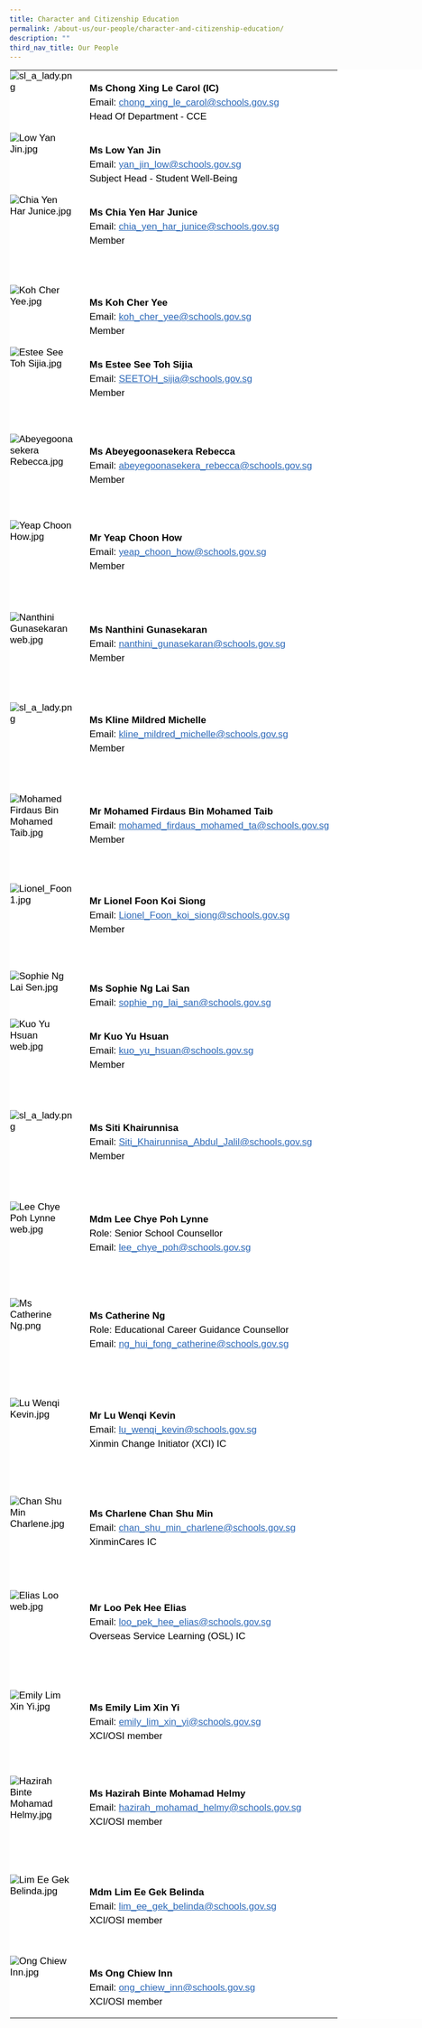 ```yaml
---
title: Character and Citizenship Education
permalink: /about-us/our-people/character-and-citizenship-education/
description: ""
third_nav_title: Our People
---
```

<table style="margin: auto; outline: 0px; padding: 0px; border-collapse: collapse; clear: both; border: 1px solid transparent; table-layout: fixed; color: rgb(0, 0, 0); font-family: Helvetica, sans-serif; font-size: 17px; font-style: normal; font-variant-ligatures: normal; font-variant-caps: normal; font-weight: 400; letter-spacing: normal; orphans: 2; text-align: left; text-transform: none; white-space: normal; widows: 2; word-spacing: 0px; -webkit-text-stroke-width: 0px; background-color: rgb(255, 255, 255); text-decoration-thickness: initial; text-decoration-style: initial; text-decoration-color: initial; width: 840px;" class="ive_eobj_center ives_tab_kosong"><tbody style="margin: 0px; outline: 0px; padding: 0px;"><tr style="margin: 0px; outline: 0px; padding: 0px;"><td style="margin: 0px; outline: 0px; padding: 0px 15px 15px 0px; vertical-align: top; width: 120px;"><img style="margin: 0px 10px 0px 0px; outline: 0px; padding: 0px; border: none; max-width: 100%; float: left;" class="ive_eobj_left" alt="sl_a_lady.png" src="![](/images/sl_a_lady.png)"><br style="margin: 0px; outline: 0px; padding: 0px;"></td><td style="margin: 0px; outline: 0px; padding: 0px 15px 15px 0px; vertical-align: top;"><br style="margin: 0px; outline: 0px; padding: 0px;"><div style="margin: 0px; outline: 0px; padding: 0px; line-height: 24.99px; color: rgb(0, 0, 0); font-family: Helvetica, sans-serif; font-size: 17px; font-weight: 400;"><b style="margin: 0px; outline: 0px; padding: 0px;">Ms&nbsp;</b><span style="margin: 0px; outline: 0px; padding: 0px; background-color: initial;"><b style="margin: 0px; outline: 0px; padding: 0px;">Chong Xing Le Carol (IC)</b></span></div><div style="margin: 0px; outline: 0px; padding: 0px; line-height: 24.99px; color: rgb(0, 0, 0); font-family: Helvetica, sans-serif; font-size: 17px; font-weight: 400;">Email:<span>&nbsp;</span><a style="margin: 0px; outline: 0px; padding: 0px; color: rgb(42, 103, 183); text-decoration: underline;" target="" href="mailto:chong_xing_le_carol@schools.gov.sg">chong_xing_le_carol@schools.gov.sg</a></div><div style="margin: 0px; outline: 0px; padding: 0px; line-height: 24.99px; color: rgb(0, 0, 0); font-family: Helvetica, sans-serif; font-size: 17px; font-weight: 400;">Head Of Department - CCE</div></td></tr><tr style="margin: 0px; outline: 0px; padding: 0px;"><td style="margin: 0px; outline: 0px; padding: 0px 15px 15px 0px; vertical-align: top;"><img style="margin: 0px 10px 0px 0px; outline: 0px; padding: 0px; border: none; max-width: 100%; float: left;" class="ive_eobj_left" alt="Low Yan Jin.jpg" src="![](/images/Low%20Yan%20Jin.jpeg)"><br style="margin: 0px; outline: 0px; padding: 0px;"></td><td style="margin: 0px; outline: 0px; padding: 0px 15px 15px 0px; vertical-align: top;"><br style="margin: 0px; outline: 0px; padding: 0px;"><div style="margin: 0px; outline: 0px; padding: 0px; line-height: 24.99px; color: rgb(0, 0, 0); font-family: Helvetica, sans-serif; font-size: 17px; font-weight: 400;"><b style="margin: 0px; outline: 0px; padding: 0px;">Ms&nbsp;</b><span style="margin: 0px; outline: 0px; padding: 0px; background-color: initial;"><b style="margin: 0px; outline: 0px; padding: 0px;">Low Yan Jin</b></span></div><div style="margin: 0px; outline: 0px; padding: 0px; line-height: 24.99px; color: rgb(0, 0, 0); font-family: Helvetica, sans-serif; font-size: 17px; font-weight: 400;">Email:<span>&nbsp;</span><a style="margin: 0px; outline: 0px; padding: 0px; color: rgb(42, 103, 183); text-decoration: underline;" target="" href="mailto:yan_jin_low@schools.gov.sg">yan_jin_low@schools.gov.sg</a></div><div style="margin: 0px; outline: 0px; padding: 0px; line-height: 24.99px; color: rgb(0, 0, 0); font-family: Helvetica, sans-serif; font-size: 17px; font-weight: 400;"><span style="margin: 0px; outline: 0px; padding: 0px; background-color: initial;">Subject Head - Student Well-Being</span></div></td></tr><tr style="margin: 0px; outline: 0px; padding: 0px;"><td style="margin: 0px; outline: 0px; padding: 0px 15px 15px 0px; vertical-align: top;"><img style="margin: 0px 10px 0px 0px; outline: 0px; padding: 0px; border: none; max-width: 100%; float: left; width: 115px; height: 145px;" class="ive_eobj_left" alt="Chia Yen Har Junice.jpg" src="![](/images/Chia%20Yen%20Har%20Junice.jpeg)"><br style="margin: 0px; outline: 0px; padding: 0px;"></td><td style="margin: 0px; outline: 0px; padding: 0px 15px 15px 0px; vertical-align: top;"><br style="margin: 0px; outline: 0px; padding: 0px;"><div style="margin: 0px; outline: 0px; padding: 0px; line-height: 24.99px; color: rgb(0, 0, 0); font-family: Helvetica, sans-serif; font-size: 17px; font-weight: 400;"><b style="margin: 0px; outline: 0px; padding: 0px;">Ms&nbsp;<span style="margin: 0px; outline: 0px; padding: 0px; background-color: initial;"></span><span style="margin: 0px; outline: 0px; padding: 0px; background-color: initial;">Chia Yen Har Junice</span></b></div><div style="margin: 0px; outline: 0px; padding: 0px; line-height: 24.99px; color: rgb(0, 0, 0); font-family: Helvetica, sans-serif; font-size: 17px; font-weight: 400;">Email:<span>&nbsp;</span><a style="margin: 0px; outline: 0px; padding: 0px; color: rgb(42, 103, 183); text-decoration: underline;" target="" href="mailto:chia_yen_har_junice@schools.gov.sg">chia_yen_har_junice@schools.gov.sg</a></div><div style="margin: 0px; outline: 0px; padding: 0px; line-height: 24.99px; color: rgb(0, 0, 0); font-family: Helvetica, sans-serif; font-size: 17px; font-weight: 400;">Member<br style="margin: 0px; outline: 0px; padding: 0px;"></div><div style="margin: 0px; outline: 0px; padding: 0px; line-height: 24.99px; color: rgb(0, 0, 0); font-family: Helvetica, sans-serif; font-size: 17px; font-weight: 400;"><br style="margin: 0px; outline: 0px; padding: 0px;"></div><div style="margin: 0px; outline: 0px; padding: 0px; line-height: 24.99px; color: rgb(0, 0, 0); font-family: Helvetica, sans-serif; font-size: 17px; font-weight: 400;"><br style="margin: 0px; outline: 0px; padding: 0px;"></div></td></tr><tr style="margin: 0px; outline: 0px; padding: 0px;"><td style="margin: 0px; outline: 0px; padding: 0px 15px 15px 0px; vertical-align: top;"><img style="margin: 0px 10px 0px 0px; outline: 0px; padding: 0px; border: none; max-width: 100%; float: left;" class="ive_eobj_left" alt="Koh Cher Yee.jpg" src="![](/images/Koh%20Cher%20Yee.jpeg)"><br style="margin: 0px; outline: 0px; padding: 0px;"></td><td style="margin: 0px; outline: 0px; padding: 0px 15px 15px 0px; vertical-align: top;"><br style="margin: 0px; outline: 0px; padding: 0px;"><div style="margin: 0px; outline: 0px; padding: 0px; line-height: 24.99px; color: rgb(0, 0, 0); font-family: Helvetica, sans-serif; font-size: 17px; font-weight: 400;"><b style="margin: 0px; outline: 0px; padding: 0px;">Ms Koh Cher Yee</b></div><div style="margin: 0px; outline: 0px; padding: 0px; line-height: 24.99px; color: rgb(0, 0, 0); font-family: Helvetica, sans-serif; font-size: 17px; font-weight: 400;">Email:<span>&nbsp;</span><a style="margin: 0px; outline: 0px; padding: 0px; color: rgb(42, 103, 183); text-decoration: underline;" target="" href="mailto:koh_cher_yee@schools.gov.sg">koh_cher_yee@schools.gov.sg</a></div><div style="margin: 0px; outline: 0px; padding: 0px; line-height: 24.99px; color: rgb(0, 0, 0); font-family: Helvetica, sans-serif; font-size: 17px; font-weight: 400;">Member<br style="margin: 0px; outline: 0px; padding: 0px;"></div></td></tr><tr style="margin: 0px; outline: 0px; padding: 0px;"><td style="margin: 0px; outline: 0px; padding: 0px 15px 15px 0px; vertical-align: top;"><img style="margin: 0px 10px 0px 0px; outline: 0px; padding: 0px; border: none; max-width: 100%; float: left; width: 116px; height: 139px;" class="ive_eobj_left" alt="Estee See Toh Sijia.jpg" src="![](/images/Estee%20See%20Toh%20Sijia.jpeg)"><br style="margin: 0px; outline: 0px; padding: 0px;"></td><td style="margin: 0px; outline: 0px; padding: 0px 15px 15px 0px; vertical-align: top;"><br style="margin: 0px; outline: 0px; padding: 0px;"><div style="margin: 0px; outline: 0px; padding: 0px; line-height: 24.99px; color: rgb(0, 0, 0); font-family: Helvetica, sans-serif; font-size: 17px; font-weight: 400;"><b style="margin: 0px; outline: 0px; padding: 0px;">Ms Estee See Toh Sijia</b></div><div style="margin: 0px; outline: 0px; padding: 0px; line-height: 24.99px; color: rgb(0, 0, 0); font-family: Helvetica, sans-serif; font-size: 17px; font-weight: 400;">Email:<span>&nbsp;</span><a style="margin: 0px; outline: 0px; padding: 0px; color: rgb(42, 103, 183); text-decoration: underline;" target="" href="mailto:SEETOH_sijia@schools.gov.sg">SEETOH_sijia@schools.gov.sg</a></div><div style="margin: 0px; outline: 0px; padding: 0px; line-height: 24.99px; color: rgb(0, 0, 0); font-family: Helvetica, sans-serif; font-size: 17px; font-weight: 400;">Member<br style="margin: 0px; outline: 0px; padding: 0px;"></div></td></tr><tr style="margin: 0px; outline: 0px; padding: 0px;"><td style="margin: 0px; outline: 0px; padding: 0px 15px 15px 0px; vertical-align: top;"><img style="margin: 0px 10px 0px 0px; outline: 0px; padding: 0px; border: none; max-width: 100%; float: left; width: 113px; height: 138px;" class="ive_eobj_left" alt="Abeyegoonasekera Rebecca.jpg" src="![](/images/Abeyegoonasekera%20Rebecca.jpeg)"><br style="margin: 0px; outline: 0px; padding: 0px;"></td><td style="margin: 0px; outline: 0px; padding: 0px 15px 15px 0px; vertical-align: top;"><br style="margin: 0px; outline: 0px; padding: 0px;"><div style="margin: 0px; outline: 0px; padding: 0px; line-height: 24.99px; color: rgb(0, 0, 0); font-family: Helvetica, sans-serif; font-size: 17px; font-weight: 400;"><b style="margin: 0px; outline: 0px; padding: 0px;">Ms Abeyegoonasekera Rebecca</b></div><div style="margin: 0px; outline: 0px; padding: 0px; line-height: 24.99px; color: rgb(0, 0, 0); font-family: Helvetica, sans-serif; font-size: 17px; font-weight: 400;">Email:<span>&nbsp;</span><a style="margin: 0px; outline: 0px; padding: 0px; color: rgb(42, 103, 183); text-decoration: underline;" target="" href="mailto:abeyegoonasekera_rebecca@schools.gov.sg">abeyegoonasekera_rebecca@schools.gov.sg</a></div><div style="margin: 0px; outline: 0px; padding: 0px; line-height: 24.99px; color: rgb(0, 0, 0); font-family: Helvetica, sans-serif; font-size: 17px; font-weight: 400;">Member<br style="margin: 0px; outline: 0px; padding: 0px;"></div></td></tr><tr style="margin: 0px; outline: 0px; padding: 0px;"><td style="margin: 0px; outline: 0px; padding: 0px 15px 15px 0px; vertical-align: top;"><img style="margin: 0px 10px 0px 0px; outline: 0px; padding: 0px; border: none; max-width: 100%; float: left; width: 112px; height: 148px;" class="ive_eobj_left" alt="Yeap Choon How.jpg" src="![](/images/Yeap%20Choon%20How.jpeg)"><br style="margin: 0px; outline: 0px; padding: 0px;"></td><td style="margin: 0px; outline: 0px; padding: 0px 15px 15px 0px; vertical-align: top;"><br style="margin: 0px; outline: 0px; padding: 0px;"><div style="margin: 0px; outline: 0px; padding: 0px; line-height: 24.99px; color: rgb(0, 0, 0); font-family: Helvetica, sans-serif; font-size: 17px; font-weight: 400;"><b style="margin: 0px; outline: 0px; padding: 0px;">Mr Yeap Choon How</b></div><div style="margin: 0px; outline: 0px; padding: 0px; line-height: 24.99px; color: rgb(0, 0, 0); font-family: Helvetica, sans-serif; font-size: 17px; font-weight: 400;">Email:<span>&nbsp;</span><a style="margin: 0px; outline: 0px; padding: 0px; color: rgb(42, 103, 183); text-decoration: underline;" target="" href="mailto:yeap_choon_how@schools.gov.sg">yeap_choon_how@schools.gov.sg</a></div><div style="margin: 0px; outline: 0px; padding: 0px; line-height: 24.99px; color: rgb(0, 0, 0); font-family: Helvetica, sans-serif; font-size: 17px; font-weight: 400;">Member<br style="margin: 0px; outline: 0px; padding: 0px;"></div></td></tr><tr style="margin: 0px; outline: 0px; padding: 0px;"><td style="margin: 0px; outline: 0px; padding: 0px 15px 15px 0px; vertical-align: top;"><img style="margin: 0px 10px 0px 0px; outline: 0px; padding: 0px; border: none; max-width: 100%; float: left; width: 109px; height: 145px;" class="ive_eobj_left" alt="Nanthini Gunasekaran web.jpg" src="![](/images/Nanthini%20Gunasekaran%20web.jpeg)"></td><td style="margin: 0px; outline: 0px; padding: 0px 15px 15px 0px; vertical-align: top;"><br style="margin: 0px; outline: 0px; padding: 0px;"><div style="margin: 0px; outline: 0px; padding: 0px; line-height: 24.99px; color: rgb(0, 0, 0); font-family: Helvetica, sans-serif; font-size: 17px; font-weight: 400;"><b style="margin: 0px; outline: 0px; padding: 0px;">Ms Nanthini Gunasekaran</b></div><div style="margin: 0px; outline: 0px; padding: 0px; line-height: 24.99px; color: rgb(0, 0, 0); font-family: Helvetica, sans-serif; font-size: 17px; font-weight: 400;">Email:<span>&nbsp;</span><a style="margin: 0px; outline: 0px; padding: 0px; color: rgb(42, 103, 183); text-decoration: underline;" target="" href="mailto:nanthini_gunasekaran@schools.gov.sg">nanthini_gunasekaran@schools.gov.sg</a></div><div style="margin: 0px; outline: 0px; padding: 0px; line-height: 24.99px; color: rgb(0, 0, 0); font-family: Helvetica, sans-serif; font-size: 17px; font-weight: 400;">Member<br style="margin: 0px; outline: 0px; padding: 0px;"></div></td></tr><tr style="margin: 0px; outline: 0px; padding: 0px;"><td style="margin: 0px; outline: 0px; padding: 0px 15px 15px 0px; vertical-align: top;"><img style="margin: 0px 10px 0px 0px; outline: 0px; padding: 0px; border: none; max-width: 100%; float: left; width: 115px; height: 147px;" class="ive_eobj_left" alt="sl_a_lady.png" src="![](/images/sl_a_lady.png)"><br style="margin: 0px; outline: 0px; padding: 0px;"></td><td style="margin: 0px; outline: 0px; padding: 0px 15px 15px 0px; vertical-align: top;"><br style="margin: 0px; outline: 0px; padding: 0px;"><div style="margin: 0px; outline: 0px; padding: 0px; line-height: 24.99px; color: rgb(0, 0, 0); font-family: Helvetica, sans-serif; font-size: 17px; font-weight: 400;"><b style="margin: 0px; outline: 0px; padding: 0px;">Ms&nbsp;<span style="margin: 0px; outline: 0px; padding: 0px; background-color: initial;"></span><span style="margin: 0px; outline: 0px; padding: 0px; background-color: initial;">Kline Mildred Michelle</span></b></div><div style="margin: 0px; outline: 0px; padding: 0px; line-height: 24.99px; color: rgb(0, 0, 0); font-family: Helvetica, sans-serif; font-size: 17px; font-weight: 400;">Email:<span>&nbsp;</span><a style="margin: 0px; outline: 0px; padding: 0px; color: rgb(42, 103, 183); text-decoration: underline;" target="" href="mailto:kline_mildred_michelle@schools.gov.sg">kline_mildred_michelle@schools.gov.sg</a></div><div style="margin: 0px; outline: 0px; padding: 0px; line-height: 24.99px; color: rgb(0, 0, 0); font-family: Helvetica, sans-serif; font-size: 17px; font-weight: 400;">Member<br style="margin: 0px; outline: 0px; padding: 0px;"></div></td></tr><tr style="margin: 0px; outline: 0px; padding: 0px;"><td style="margin: 0px; outline: 0px; padding: 0px 15px 15px 0px; vertical-align: top;"><img style="margin: 0px 10px 0px 0px; outline: 0px; padding: 0px; border: none; max-width: 100%; float: left; width: 114px; height: 144px;" class="ive_eobj_left" alt="Mohamed Firdaus Bin Mohamed Taib.jpg" src="![](/images/Mohamed%20Firdaus%20Bin%20Mohamed%20Taib.jpeg)"><br style="margin: 0px; outline: 0px; padding: 0px;"></td><td style="margin: 0px; outline: 0px; padding: 0px 15px 15px 0px; vertical-align: top;"><br style="margin: 0px; outline: 0px; padding: 0px;"><div style="margin: 0px; outline: 0px; padding: 0px; line-height: 24.99px; color: rgb(0, 0, 0); font-family: Helvetica, sans-serif; font-size: 17px; font-weight: 400;"><b style="margin: 0px; outline: 0px; padding: 0px;">Mr&nbsp;</b><span style="margin: 0px; outline: 0px; padding: 0px; background-color: initial;"><b style="margin: 0px; outline: 0px; padding: 0px;">Mohamed Firdaus Bin Mohamed Taib</b></span></div><div style="margin: 0px; outline: 0px; padding: 0px; line-height: 24.99px; color: rgb(0, 0, 0); font-family: Helvetica, sans-serif; font-size: 17px; font-weight: 400;">Email:<span>&nbsp;</span><a style="margin: 0px; outline: 0px; padding: 0px; color: rgb(42, 103, 183); text-decoration: underline;" target="" href="mailto:mohamed_firdaus_mohamed_ta@schools.gov.sg">mohamed_firdaus_mohamed_ta@schools.gov.sg</a></div><div style="margin: 0px; outline: 0px; padding: 0px; line-height: 24.99px; color: rgb(0, 0, 0); font-family: Helvetica, sans-serif; font-size: 17px; font-weight: 400;">Member<br style="margin: 0px; outline: 0px; padding: 0px;"></div></td></tr><tr style="margin: 0px; outline: 0px; padding: 0px;"><td style="margin: 0px; outline: 0px; padding: 0px 15px 15px 0px; vertical-align: top;"><img style="margin: 0px 10px 0px 0px; outline: 0px; padding: 0px; border: none; max-width: 100%; float: left; width: 116px; height: 140px;" class="ive_eobj_left" alt="Lionel_Foon 1.jpg" width="100%" src="![](/images/Lionel_Foon%201.jpeg)"><br style="margin: 0px; outline: 0px; padding: 0px;"></td><td style="margin: 0px; outline: 0px; padding: 0px 15px 15px 0px; vertical-align: top;"><br style="margin: 0px; outline: 0px; padding: 0px;"><div style="margin: 0px; outline: 0px; padding: 0px; line-height: 24.99px; color: rgb(0, 0, 0); font-family: Helvetica, sans-serif; font-size: 17px; font-weight: 400;"><b style="margin: 0px; outline: 0px; padding: 0px;">Mr&nbsp;</b><span style="margin: 0px; outline: 0px; padding: 0px; background-color: initial;"><b style="margin: 0px; outline: 0px; padding: 0px;">Lionel Foon Koi Siong</b></span></div><div style="margin: 0px; outline: 0px; padding: 0px; line-height: 24.99px; color: rgb(0, 0, 0); font-family: Helvetica, sans-serif; font-size: 17px; font-weight: 400;">Email:<span>&nbsp;</span><a style="margin: 0px; outline: 0px; padding: 0px; color: rgb(42, 103, 183); text-decoration: underline;" target="" href="mailto:Lionel_Foon_koi_siong@schools.gov.sg">Lionel_Foon_koi_siong@schools.gov.sg</a></div><div style="margin: 0px; outline: 0px; padding: 0px; line-height: 24.99px; color: rgb(0, 0, 0); font-family: Helvetica, sans-serif; font-size: 17px; font-weight: 400;">Member<br style="margin: 0px; outline: 0px; padding: 0px;"></div></td></tr><tr style="margin: 0px; outline: 0px; padding: 0px;"><td style="margin: 0px; outline: 0px; padding: 0px 15px 15px 0px; vertical-align: top;"><img style="margin: 0px 10px 0px 0px; outline: 0px; padding: 0px; border: none; max-width: 100%; float: left;" class="ive_eobj_left" alt="Sophie Ng Lai Sen.jpg" src="![](/images/Sophie%20Ng%20Lai%20Sen.jpeg)"><br style="margin: 0px; outline: 0px; padding: 0px;"></td><td style="margin: 0px; outline: 0px; padding: 0px 15px 15px 0px; vertical-align: top;"><br style="margin: 0px; outline: 0px; padding: 0px;"><div style="margin: 0px; outline: 0px; padding: 0px; line-height: 24.99px; color: rgb(0, 0, 0); font-family: Helvetica, sans-serif; font-size: 17px; font-weight: 400;"><b style="margin: 0px; outline: 0px; padding: 0px;">Ms&nbsp;<span style="margin: 0px; outline: 0px; padding: 0px; background-color: initial;"></span><span style="margin: 0px; outline: 0px; padding: 0px; background-color: initial;">Sophie Ng Lai San</span></b></div><div style="margin: 0px; outline: 0px; padding: 0px; line-height: 24.99px; color: rgb(0, 0, 0); font-family: Helvetica, sans-serif; font-size: 17px; font-weight: 400;">Email:<span>&nbsp;</span><a style="margin: 0px; outline: 0px; padding: 0px; color: rgb(42, 103, 183); text-decoration: underline;" target="" href="mailto:sophie_ng_lai_san@schools.gov.sg">sophie_ng_lai_san@schools.gov.sg</a></div></td></tr><tr style="margin: 0px; outline: 0px; padding: 0px;"><td style="margin: 0px; outline: 0px; padding: 0px 15px 15px 0px; vertical-align: top;"><img style="margin: 0px 10px 0px 0px; outline: 0px; padding: 0px; border: none; max-width: 100%; float: left; width: 107px; height: 147px;" class="ive_eobj_left" alt="Kuo Yu Hsuan web.jpg" src="![](/images/Kuo%20Yu%20Hsuan%20web.jpeg)"><br style="margin: 0px; outline: 0px; padding: 0px;"></td><td style="margin: 0px; outline: 0px; padding: 0px 15px 15px 0px; vertical-align: top;"><br style="margin: 0px; outline: 0px; padding: 0px;"><div style="margin: 0px; outline: 0px; padding: 0px; line-height: 24.99px; color: rgb(0, 0, 0); font-family: Helvetica, sans-serif; font-size: 17px; font-weight: 400;"><b style="margin: 0px; outline: 0px; padding: 0px;">Mr Kuo Yu Hsuan</b></div><div style="margin: 0px; outline: 0px; padding: 0px; line-height: 24.99px; color: rgb(0, 0, 0); font-family: Helvetica, sans-serif; font-size: 17px; font-weight: 400;">Email:<span>&nbsp;</span><a style="margin: 0px; outline: 0px; padding: 0px; color: rgb(42, 103, 183); text-decoration: underline;" target="" href="mailto:kuo_yu_hsuan@schools.gov.sg">kuo_yu_hsuan@schools.gov.sg</a></div><div style="margin: 0px; outline: 0px; padding: 0px; line-height: 24.99px; color: rgb(0, 0, 0); font-family: Helvetica, sans-serif; font-size: 17px; font-weight: 400;">Member<br style="margin: 0px; outline: 0px; padding: 0px;"></div></td></tr><tr style="margin: 0px; outline: 0px; padding: 0px;"><td style="margin: 0px; outline: 0px; padding: 0px 15px 15px 0px; vertical-align: top;"><img style="margin: 0px 10px 0px 0px; outline: 0px; padding: 0px; border: none; max-width: 100%; float: left; width: 115px; height: 147px;" class="ive_eobj_left" alt="sl_a_lady.png" src="![](/images/sl_a_lady.png)"><br style="margin: 0px; outline: 0px; padding: 0px;"></td><td style="margin: 0px; outline: 0px; padding: 0px 15px 15px 0px; vertical-align: top;"><br style="margin: 0px; outline: 0px; padding: 0px;"><div style="margin: 0px; outline: 0px; padding: 0px; line-height: 24.99px; color: rgb(0, 0, 0); font-family: Helvetica, sans-serif; font-size: 17px; font-weight: 400;"><b style="margin: 0px; outline: 0px; padding: 0px;">Ms&nbsp;</b><span style="margin: 0px; outline: 0px; padding: 0px; background-color: initial;"><b style="margin: 0px; outline: 0px; padding: 0px;">Siti Khairunnisa</b></span></div><div style="margin: 0px; outline: 0px; padding: 0px; line-height: 24.99px; color: rgb(0, 0, 0); font-family: Helvetica, sans-serif; font-size: 17px; font-weight: 400;">Email:<span>&nbsp;</span><a style="margin: 0px; outline: 0px; padding: 0px; color: rgb(42, 103, 183); text-decoration: underline;" target="" href="mailto:Siti_Khairunnisa_Abdul_Jalil@schools.gov.sg">Siti_Khairunnisa_Abdul_Jalil@schools.gov.sg</a></div><div style="margin: 0px; outline: 0px; padding: 0px; line-height: 24.99px; color: rgb(0, 0, 0); font-family: Helvetica, sans-serif; font-size: 17px; font-weight: 400;">Member</div></td></tr><tr style="margin: 0px; outline: 0px; padding: 0px;"><td style="margin: 0px; outline: 0px; padding: 0px 15px 15px 0px; vertical-align: top;"><img style="margin: 0px 10px 0px 0px; outline: 0px; padding: 0px; border: none; max-width: 100%; float: left; width: 113px; height: 156px;" class="ive_eobj_left" alt="Lee Chye Poh Lynne web.jpg" src="![](/images/Lee%20Chye%20Poh%20Lynne%20web.jpeg)"></td><td style="margin: 0px; outline: 0px; padding: 0px 15px 15px 0px; vertical-align: top;"><br style="margin: 0px; outline: 0px; padding: 0px;"><div style="margin: 0px; outline: 0px; padding: 0px; line-height: 24.99px; color: rgb(0, 0, 0); font-family: Helvetica, sans-serif; font-size: 17px; font-weight: 400;"><b style="margin: 0px; outline: 0px; padding: 0px;">Mdm Lee Chye Poh Lynne</b></div><div style="margin: 0px; outline: 0px; padding: 0px; line-height: 24.99px; color: rgb(0, 0, 0); font-family: Helvetica, sans-serif; font-size: 17px; font-weight: 400;">Role: Senior School Counsellor</div><div style="margin: 0px; outline: 0px; padding: 0px; line-height: 24.99px; color: rgb(0, 0, 0); font-family: Helvetica, sans-serif; font-size: 17px; font-weight: 400;">Email:<span>&nbsp;</span><a style="margin: 0px; outline: 0px; padding: 0px; color: rgb(42, 103, 183); text-decoration: underline;" target="" href="mailto:lee_chye_poh@schools.gov.sg">lee_chye_poh@schools.gov.sg</a></div></td></tr><tr style="margin: 0px; outline: 0px; padding: 0px;"><td style="margin: 0px; outline: 0px; padding: 0px 15px 15px 0px; vertical-align: top;"><img style="margin: 0px 10px 0px 0px; outline: 0px; padding: 0px; border: none; max-width: 100%; float: left; width: 113px; height: 162px;" class="ive_eobj_left" alt="Ms Catherine Ng.png" src="![](/images/Ms%20Catherine%20Ng.png)"></td><td style="margin: 0px; outline: 0px; padding: 0px 15px 15px 0px; vertical-align: top;"><br style="margin: 0px; outline: 0px; padding: 0px;"><div style="margin: 0px; outline: 0px; padding: 0px; line-height: 24.99px; color: rgb(0, 0, 0); font-family: Helvetica, sans-serif; font-size: 17px; font-weight: 400;"><b style="margin: 0px; outline: 0px; padding: 0px;">Ms Catherine Ng</b></div><div style="margin: 0px; outline: 0px; padding: 0px; line-height: 24.99px; color: rgb(0, 0, 0); font-family: Helvetica, sans-serif; font-size: 17px; font-weight: 400;">Role: Educational Career Guidance Counsellor</div><div style="margin: 0px; outline: 0px; padding: 0px; line-height: 24.99px; color: rgb(0, 0, 0); font-family: Helvetica, sans-serif; font-size: 17px; font-weight: 400;"><div style="margin: 0px; outline: 0px; padding: 0px; line-height: 24.99px; color: rgb(0, 0, 0); font-family: Helvetica, sans-serif; font-size: 17px; font-weight: 400;">Email:<span>&nbsp;</span><a style="margin: 0px; outline: 0px; padding: 0px; color: rgb(42, 103, 183); text-decoration: underline;" target="" href="mailto:ng_hui_fong_catherine@schools.gov.sg">ng_hui_fong_catherine@schools.gov.sg</a></div></div></td></tr><tr style="margin: 0px; outline: 0px; padding: 0px;"><td style="margin: 0px; outline: 0px; padding: 0px 15px 15px 0px; vertical-align: top;"><img style="margin: 0px 10px 0px 0px; outline: 0px; padding: 0px; border: none; max-width: 100%; float: left; width: 111px; height: 159px;" class="ive_eobj_left" alt="Lu Wenqi Kevin.jpg" src="![](/images/Lu%20Wenqi%20Kevin.jpeg)"><br style="margin: 0px; outline: 0px; padding: 0px;"></td><td style="margin: 0px; outline: 0px; padding: 0px 15px 15px 0px; vertical-align: top;"><br style="margin: 0px; outline: 0px; padding: 0px;"><div style="margin: 0px; outline: 0px; padding: 0px; line-height: 24.99px; color: rgb(0, 0, 0); font-family: Helvetica, sans-serif; font-size: 17px; font-weight: 400;"><b style="margin: 0px; outline: 0px; padding: 0px;">Mr Lu Wenqi Kevin</b></div><div style="margin: 0px; outline: 0px; padding: 0px; line-height: 24.99px; color: rgb(0, 0, 0); font-family: Helvetica, sans-serif; font-size: 17px; font-weight: 400;"><span style="margin: 0px; outline: 0px; padding: 0px; background-color: initial;">Email:<span>&nbsp;</span></span><a style="margin: 0px; outline: 0px; padding: 0px; color: rgb(42, 103, 183); text-decoration: underline; background-color: initial;" target="" href="mailto:lu_wenqi_kevin@schools.gov.sg">lu_wenqi_kevin@schools.gov.sg</a><br style="margin: 0px; outline: 0px; padding: 0px;"></div><div style="margin: 0px; outline: 0px; padding: 0px; line-height: 24.99px; color: rgb(0, 0, 0); font-family: Helvetica, sans-serif; font-size: 17px; font-weight: 400;">Xinmin Change Initiator (XCI) IC<br style="margin: 0px; outline: 0px; padding: 0px;"></div></td></tr><tr style="margin: 0px; outline: 0px; padding: 0px;"><td style="margin: 0px; outline: 0px; padding: 0px 15px 15px 0px; vertical-align: top;"><img style="margin: 0px 10px 0px 0px; outline: 0px; padding: 0px; border: none; max-width: 100%; float: left; width: 114px; height: 152px;" class="ive_eobj_left" alt="Chan Shu Min Charlene.jpg" src="https://xinminsec.moe.edu.sg/qql/slot/u505/School/Our%20People/Departments/English%20and%20Literature/2022/Chan%20Shu%20Min%20Charlene.jpg"><br style="margin: 0px; outline: 0px; padding: 0px;"></td><td style="margin: 0px; outline: 0px; padding: 0px 15px 15px 0px; vertical-align: top;"><br style="margin: 0px; outline: 0px; padding: 0px;"><div style="margin: 0px; outline: 0px; padding: 0px; line-height: 24.99px; color: rgb(0, 0, 0); font-family: Helvetica, sans-serif; font-size: 17px; font-weight: 400;"><b style="margin: 0px; outline: 0px; padding: 0px;">Ms Charlene Chan Shu Min</b></div><div style="margin: 0px; outline: 0px; padding: 0px; line-height: 24.99px; color: rgb(0, 0, 0); font-family: Helvetica, sans-serif; font-size: 17px; font-weight: 400;">Email:<span>&nbsp;</span><a style="margin: 0px; outline: 0px; padding: 0px; color: rgb(42, 103, 183); text-decoration: underline;" target="" href="mailto:chan_shu_min_charlene@schools.gov.sg">chan_shu_min_charlene@schools.gov.sg</a></div><div style="margin: 0px; outline: 0px; padding: 0px; line-height: 24.99px; color: rgb(0, 0, 0); font-family: Helvetica, sans-serif; font-size: 17px; font-weight: 400;">XinminCares IC</div></td></tr><tr style="margin: 0px; outline: 0px; padding: 0px;"><td style="margin: 0px; outline: 0px; padding: 0px 15px 15px 0px; vertical-align: top;"><img style="margin: 0px 10px 0px 0px; outline: 0px; padding: 0px; border: none; max-width: 100%; float: left; width: 113px; height: 162px;" class="ive_eobj_left" alt="Elias Loo web.jpg" src="https://xinminsec.moe.edu.sg/qql/slot/u505/2021/About%20Us/Our%20People/CCE/Elias%20Loo%20web.jpg"></td><td style="margin: 0px; outline: 0px; padding: 0px 15px 15px 0px; vertical-align: top;"><br style="margin: 0px; outline: 0px; padding: 0px;"><div style="margin: 0px; outline: 0px; padding: 0px; line-height: 24.99px; color: rgb(0, 0, 0); font-family: Helvetica, sans-serif; font-size: 17px; font-weight: 400;"><b style="margin: 0px; outline: 0px; padding: 0px;">Mr Loo Pek Hee Elias</b></div><div style="margin: 0px; outline: 0px; padding: 0px; line-height: 24.99px; color: rgb(0, 0, 0); font-family: Helvetica, sans-serif; font-size: 17px; font-weight: 400;">Email:<span>&nbsp;</span><a style="margin: 0px; outline: 0px; padding: 0px; color: rgb(42, 103, 183); text-decoration: underline;" target="" href="mailto:loo_pek_hee_elias@schools.gov.sg">loo_pek_hee_elias@schools.gov.sg</a></div><div style="margin: 0px; outline: 0px; padding: 0px; line-height: 24.99px; color: rgb(0, 0, 0); font-family: Helvetica, sans-serif; font-size: 17px; font-weight: 400;">Overseas Service Learning (OSL) IC</div></td></tr><tr style="margin: 0px; outline: 0px; padding: 0px;"><td style="margin: 0px; outline: 0px; padding: 0px 15px 15px 0px; vertical-align: top;"><img style="margin: 0px 10px 0px 0px; outline: 0px; padding: 0px; border: none; max-width: 100%; float: left; width: 115px; height: 137px;" class="ive_eobj_left" alt="Emily Lim Xin Yi.jpg" src="https://xinminsec.moe.edu.sg/qql/slot/u505/School/Our%20People/Departments/Humanities/2022/Emily%20Lim%20Xin%20Yi.jpg"><br style="margin: 0px; outline: 0px; padding: 0px;"></td><td style="margin: 0px; outline: 0px; padding: 0px 15px 15px 0px; vertical-align: top;"><br style="margin: 0px; outline: 0px; padding: 0px;"><div style="margin: 0px; outline: 0px; padding: 0px; line-height: 24.99px; color: rgb(0, 0, 0); font-family: Helvetica, sans-serif; font-size: 17px; font-weight: 400;"><b style="margin: 0px; outline: 0px; padding: 0px;">Ms Emily Lim Xin Yi</b></div><div style="margin: 0px; outline: 0px; padding: 0px; line-height: 24.99px; color: rgb(0, 0, 0); font-family: Helvetica, sans-serif; font-size: 17px; font-weight: 400;">Email:<span>&nbsp;</span><a style="margin: 0px; outline: 0px; padding: 0px; color: rgb(42, 103, 183); text-decoration: underline;" target="" href="mailto:emily_lim_xin_yi@schools.gov.sg">emily_lim_xin_yi@schools.gov.sg</a></div><div style="margin: 0px; outline: 0px; padding: 0px; line-height: 24.99px; color: rgb(0, 0, 0); font-family: Helvetica, sans-serif; font-size: 17px; font-weight: 400;">XCI/OSI member</div></td></tr><tr style="margin: 0px; outline: 0px; padding: 0px;"><td style="margin: 0px; outline: 0px; padding: 0px 15px 15px 0px; vertical-align: top;"><img style="margin: 0px 10px 0px 0px; outline: 0px; padding: 0px; border: none; max-width: 100%; float: left; width: 112px; height: 160px;" class="ive_eobj_left" alt="Hazirah Binte Mohamad Helmy.jpg" src="https://xinminsec.moe.edu.sg/qql/slot/u505/School/Our%20People/Departments/Humanities/2022/Hazirah%20Binte%20Mohamad%20Helmy.jpg"><br style="margin: 0px; outline: 0px; padding: 0px;"></td><td style="margin: 0px; outline: 0px; padding: 0px 15px 15px 0px; vertical-align: top;"><br style="margin: 0px; outline: 0px; padding: 0px;"><div style="margin: 0px; outline: 0px; padding: 0px; line-height: 24.99px; color: rgb(0, 0, 0); font-family: Helvetica, sans-serif; font-size: 17px; font-weight: 400;"><b style="margin: 0px; outline: 0px; padding: 0px;">Ms&nbsp;</b><span style="margin: 0px; outline: 0px; padding: 0px; background-color: initial;"><b style="margin: 0px; outline: 0px; padding: 0px;">Hazirah Binte Mohamad Helmy</b></span></div><div style="margin: 0px; outline: 0px; padding: 0px; line-height: 24.99px; color: rgb(0, 0, 0); font-family: Helvetica, sans-serif; font-size: 17px; font-weight: 400;">Email:<span>&nbsp;</span><a style="margin: 0px; outline: 0px; padding: 0px; color: rgb(42, 103, 183); text-decoration: underline;" target="" href="mailto:hazirah_mohamad_helmy@schools.gov.sg">hazirah_mohamad_helmy@schools.gov.sg</a></div><div style="margin: 0px; outline: 0px; padding: 0px; line-height: 24.99px; color: rgb(0, 0, 0); font-family: Helvetica, sans-serif; font-size: 17px; font-weight: 400;">XCI/OSI member<br style="margin: 0px; outline: 0px; padding: 0px;"></div></td></tr><tr style="margin: 0px; outline: 0px; padding: 0px;"><td style="margin: 0px; outline: 0px; padding: 0px 15px 15px 0px; vertical-align: top;"><img style="margin: 0px 10px 0px 0px; outline: 0px; padding: 0px; border: none; max-width: 100%; float: left; width: 113px; height: 129px;" class="ive_eobj_left" alt="Lim Ee Gek Belinda.jpg" src="https://xinminsec.moe.edu.sg/qql/slot/u505/School/Our%20People/Departments/English%20and%20Literature/2022/Lim%20Ee%20Gek%20Belinda.jpg"><br style="margin: 0px; outline: 0px; padding: 0px;"></td><td style="margin: 0px; outline: 0px; padding: 0px 15px 15px 0px; vertical-align: top;"><br style="margin: 0px; outline: 0px; padding: 0px;"><div style="margin: 0px; outline: 0px; padding: 0px; line-height: 24.99px; color: rgb(0, 0, 0); font-family: Helvetica, sans-serif; font-size: 17px; font-weight: 400;"><b style="margin: 0px; outline: 0px; padding: 0px;">Mdm Lim Ee Gek Belinda</b></div><div style="margin: 0px; outline: 0px; padding: 0px; line-height: 24.99px; color: rgb(0, 0, 0); font-family: Helvetica, sans-serif; font-size: 17px; font-weight: 400;">Email:<span>&nbsp;</span><a style="margin: 0px; outline: 0px; padding: 0px; color: rgb(42, 103, 183); text-decoration: underline;" target="" href="mailto:lim_ee_gek_belinda@schools.gov.sg">lim_ee_gek_belinda@schools.gov.sg</a></div><div style="margin: 0px; outline: 0px; padding: 0px; line-height: 24.99px; color: rgb(0, 0, 0); font-family: Helvetica, sans-serif; font-size: 17px; font-weight: 400;">XCI/OSI member<br style="margin: 0px; outline: 0px; padding: 0px;"></div></td></tr><tr style="margin: 0px; outline: 0px; padding: 0px;"><td style="margin: 0px; outline: 0px; padding: 0px 15px 15px 0px; vertical-align: top;"><img style="margin: 0px 10px 0px 0px; outline: 0px; padding: 0px; border: none; max-width: 100%; float: left;" class="ive_eobj_left" alt="Ong Chiew Inn.jpg" src="https://xinminsec.moe.edu.sg/qql/slot/u505/School/Our%20People/Departments/Food%20and%20Consumer%20Education/2022/Ong%20Chiew%20Inn.jpg"><br style="margin: 0px; outline: 0px; padding: 0px;"></td><td style="margin: 0px; outline: 0px; padding: 0px 15px 15px 0px; vertical-align: top;"><br style="margin: 0px; outline: 0px; padding: 0px;"><div style="margin: 0px; outline: 0px; padding: 0px; line-height: 24.99px; color: rgb(0, 0, 0); font-family: Helvetica, sans-serif; font-size: 17px; font-weight: 400;"><b style="margin: 0px; outline: 0px; padding: 0px;">Ms&nbsp;</b><span style="margin: 0px; outline: 0px; padding: 0px; background-color: initial;"><b style="margin: 0px; outline: 0px; padding: 0px;">Ong Chiew Inn</b></span></div><div style="margin: 0px; outline: 0px; padding: 0px; line-height: 24.99px; color: rgb(0, 0, 0); font-family: Helvetica, sans-serif; font-size: 17px; font-weight: 400;">Email:<span>&nbsp;</span><a style="margin: 0px; outline: 0px; padding: 0px; color: rgb(42, 103, 183); text-decoration: underline;" target="" href="mailto:ong_chiew_inn@schools.gov.sg">ong_chiew_inn@schools.gov.sg</a></div><div style="margin: 0px; outline: 0px; padding: 0px; line-height: 24.99px; color: rgb(0, 0, 0); font-family: Helvetica, sans-serif; font-size: 17px; font-weight: 400;">XCI/OSI member</div></td></tr></tbody></table>